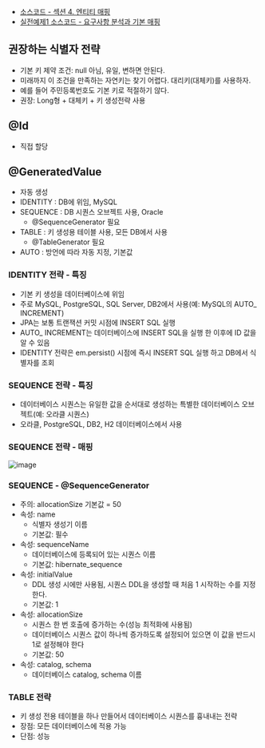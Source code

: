 - <a href="https://github.com/kkyu8925/jpa-with-spring-boot/tree/main/hello-jpa/src/main/java/%EC%84%B9%EC%85%983_%EC%98%81%EC%86%8D%EC%84%B1%EA%B4%80%EB%A6%AC_%EC%84%B9%EC%85%984_%EC%97%94%ED%8B%B0%ED%8B%B0%EB%A7%A4%ED%95%91">
  소스코드 - 섹션 4. 엔티티 매핑</a>
- <a href="https://github.com/kkyu8925/jpa-with-spring-boot/tree/main/hello-jpa/src/main/java/%EC%8B%A4%EC%A0%84%EC%98%88%EC%A0%9C1_%EC%9A%94%EA%B5%AC%EC%82%AC%ED%95%AD_%EB%B6%84%EC%84%9D%EA%B3%BC_%EA%B8%B0%EB%B3%B8%EB%A7%A4%ED%95%91">
  실전예제1 소스코드 - 요구사항 분석과 기본 매핑</a>

## 권장하는 식별자 전략

- 기본 키 제약 조건: null 아님, 유일, 변하면 안된다.
- 미래까지 이 조건을 만족하는 자연키는 찾기 어렵다. 대리키(대체키)를 사용하자.
- 예를 들어 주민등록번호도 기본 키로 적절하기 않다.
- 권장: Long형 + 대체키 + 키 생성전략 사용

## @Id

- 직접 할당

## @GeneratedValue

- 자동 생성
- IDENTITY : DB에 위임, MySQL
- SEQUENCE : DB 시퀀스 오브젝트 사용, Oracle
    - @SequenceGenerator 필요
- TABLE : 키 생성용 테이블 사용, 모든 DB에서 사용
    - @TableGenerator 필요
- AUTO : 방언에 따라 자동 지정, 기본값

### IDENTITY 전략 - 특징

- 기본 키 생성을 데이터베이스에 위임
- 주로 MySQL, PostgreSQL, SQL Server, DB2에서 사용(예: MySQL의 AUTO_ INCREMENT)
- JPA는 보통 트랜잭션 커밋 시점에 INSERT SQL 실행
- AUTO_ INCREMENT는 데이터베이스에 INSERT SQL을 실행 한 이후에 ID 값을 알 수 있음
- IDENTITY 전략은 em.persist() 시점에 즉시 INSERT SQL 실행 하고 DB에서 식별자를 조회

### SEQUENCE 전략 - 특징

- 데이터베이스 시퀀스는 유일한 값을 순서대로 생성하는 특별한 데이터베이스 오브젝트(예: 오라클 시퀀스)
- 오라클, PostgreSQL, DB2, H2 데이터베이스에서 사용

### SEQUENCE 전략 - 매핑

![image](https://user-images.githubusercontent.com/64997245/149082780-89782e36-cc72-44e5-a764-f55f1ff951b0.png)

### SEQUENCE - @SequenceGenerator

- 주의: allocationSize 기본값 = 50
- 속성: name
    - 식별자 생성기 이름
    - 기본값: 필수
- 속성: sequenceName
    - 데이터베이스에 등록되어 있는 시퀀스 이름
    - 기본값: hibernate_sequence
- 속성: initialValue
    - DDL 생성 시에만 사용됨, 시퀀스 DDL을 생성할 때 처음 1 시작하는 수를 지정한다.
    - 기본값: 1
- 속성: allocationSize
    - 시퀀스 한 번 호출에 증가하는 수(성능 최적화에 사용됨)
    - 데이터베이스 시퀀스 값이 하나씩 증가하도록 설정되어 있으면 이 값을 반드시 1로 설정해야 한다
    - 기본값: 50
- 속성: catalog, schema
    - 데이터베이스 catalog, schema 이름

### TABLE 전략

- 키 생성 전용 테이블을 하나 만들어서 데이터베이스 시퀀스를 흉내내는 전략
- 장점: 모든 데이터베이스에 적용 가능
- 단점: 성능